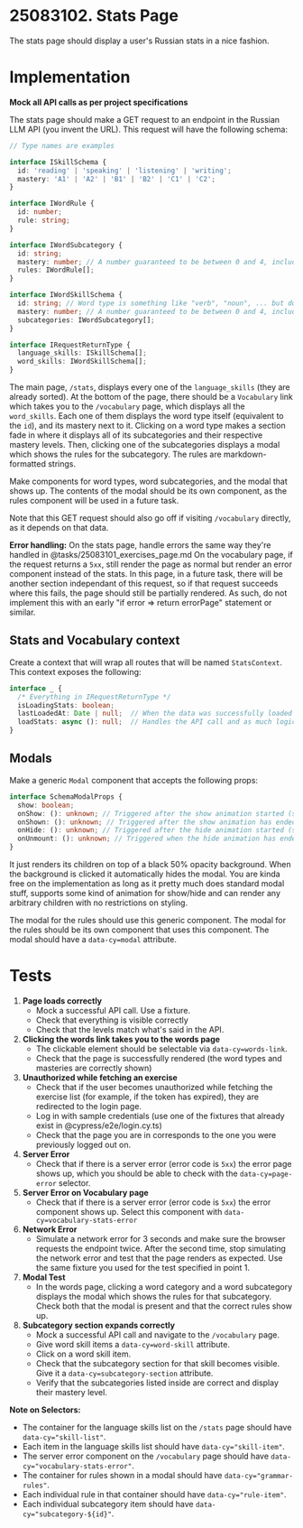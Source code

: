 # 25083102. Stats Page

The stats page should display a user's Russian stats in a nice fashion.

# Implementation

**Mock all API calls as per project specifications**

The stats page should make a GET request to an endpoint in the Russian LLM API (you invent the URL). This request will have the following schema:

```ts
// Type names are examples

interface ISkillSchema {
  id: 'reading' | 'speaking' | 'listening' | 'writing';
  mastery: 'A1' | 'A2' | 'B1' | 'B2' | 'C1' | 'C2';
}

interface IWordRule {
  id: number;
  rule: string;
}

interface IWordSubcategory {
  id: string;
  mastery: number; // A number guaranteed to be between 0 and 4, included.
  rules: IWordRule[];
}

interface IWordSkillSchema {
  id: string; // Word type is something like "verb", "noun", ... but do not type it as an enum.
  mastery: number; // A number guaranteed to be between 0 and 4, included.
  subcategories: IWordSubcategory[];
}

interface IRequestReturnType {
  language_skills: ISkillSchema[];
  word_skills: IWordSkillSchema[];
}
```

The main page, `/stats`, displays every one of the `language_skills` (they are already sorted). At the bottom of the page, there should be a `Vocabulary` link which takes you to the `/vocabulary` page, which displays all the `word_skills`. Each one of them displays the word type itself (equivalent to the `id`), and its mastery next to it. Clicking on a word type makes a section fade in where it displays all of its subcategories and their respective mastery levels. Then, clicking one of the subcategories displays a modal which shows the rules for the subcategory. The rules are markdown-formatted strings.

Make components for word types, word subcategories, and the modal that shows up. The contents of the modal should be its own component, as the rules component will be used in a future task.

Note that this GET request should also go off if visiting `/vocabulary` directly, as it depends on that data.

**Error handling:** On the stats page, handle errors the same way they're handled in @tasks/25083101_exercises_page.md
On the vocabulary page, if the request returns a `5xx`, still render the page as normal but render an error component instead of the stats. In this page, in a future task, there will be another section independant of this request, so if that request succeeds where this fails, the page should still be partially rendered. As such, do not implement this with an early "if error => return errorPage" statement or similar.

## Stats and Vocabulary context

Create a context that will wrap all routes that will be named `StatsContext`. This context exposes the following:

```ts
interface _ {
  /* Everything in IRequestReturnType */
  isLoadingStats: boolean;
  lastLoadedAt: Date | null;  // When the data was successfully loaded
  loadStats: async (): null;  // Handles the API call and as much logic as it can behind it, pretty much.
}
```

## Modals

Make a generic `Modal` component that accepts the following props:

```ts
interface SchemaModalProps {
  show: boolean;
  onShow: (): unknown; // Triggered after the show animation started (show has just turned `true` when it was `false`).
  onShown: (): unknown; // Triggered after the show animation has ended
  onHide: (): unknown; // Triggered after the hide animation started (show has just turned `false` when it was `true`), or when an action happened that makes the modal close (e.g. click outside the background).
  onUnmount: (): unknown; // Triggered when the hide animation has ended.
}
```

It just renders its children on top of a black 50% opacity background. When the background is clicked it automatically hides the modal. You are kinda free on the implementation as long as it pretty much does standard modal stuff, supports some kind of animation for show/hide and can render any arbitrary children with no restrictions on styling.

The modal for the rules should use this generic component. The modal for the rules should be its own component that uses this component. The modal should have a `data-cy=modal` attribute.

# Tests

1. **Page loads correctly**
   - Mock a successful API call. Use a fixture.
   - Check that everything is visible correctly
   - Check that the levels match what's said in the API.
2. **Clicking the words link takes you to the words page**
   - The clickable element should be selectable via `data-cy=words-link`.
   - Check that the page is successfully rendered (the word types and masteries are correctly shown)
3. **Unauthorized while fetching an exercise**
   - Check that if the user becomes unauthorized while fetching the exercise list (for example, if the token has expired), they are redirected to the login page.
   - Log in with sample credentials (use one of the fixtures that already exist in @cypress/e2e/login.cy.ts)
   - Check that the page you are in corresponds to the one you were previously logged out on.
4. **Server Error**
   - Check that if there is a server error (error code is `5xx`) the error page shows up, which you should be able to check with the `data-cy=page-error` selector.
5. **Server Error on Vocabulary page**
   - Check that if there is a server error (error code is `5xx`) the error component shows up. Select this component with `data-cy=vocabulary-stats-error`
6. **Network Error**
   - Simulate a network error for 3 seconds and make sure the browser requests the endpoint twice. After the second time, stop simulating the network error and test that the page renders as expected. Use the same fixture you used for the test specified in point 1.
7. **Modal Test**
   - In the words page, clicking a word category and a word subcategory displays the modal which shows the rules for that subcategory. Check both that the modal is present and that the correct rules show up.
8. **Subcategory section expands correctly**
   - Mock a successful API call and navigate to the `/vocabulary` page.
   - Give word skill items a `data-cy=word-skill` attribute.
   - Click on a word skill item.
   - Check that the subcategory section for that skill becomes visible. Give it a `data-cy=subcategory-section` attribute.
   - Verify that the subcategories listed inside are correct and display their mastery level.

**Note on Selectors:**

- The container for the language skills list on the `/stats` page should have `data-cy="skill-list"`.
- Each item in the language skills list should have `data-cy="skill-item"`.
- The server error component on the `/vocabulary` page should have `data-cy="vocabulary-stats-error"`.
- The container for rules shown in a modal should have `data-cy="grammar-rules"`.
- Each individual rule in that container should have `data-cy="rule-item"`.
- Each individual subcategory item should have `data-cy="subcategory-${id}"`.
